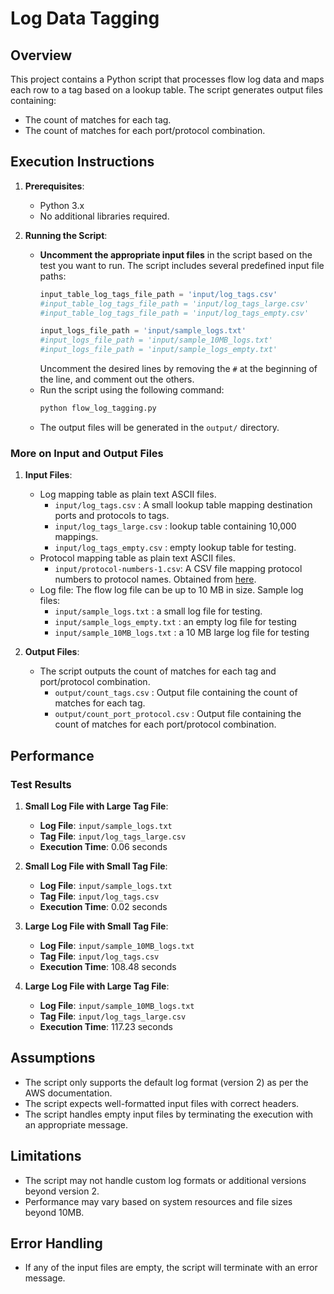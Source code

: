 # Log Data Tagging

## Overview

This project contains a Python script that processes flow log data and maps each row to a tag based on a lookup table. The script generates output files containing:
- The count of matches for each tag.
- The count of matches for each port/protocol combination.


## Execution Instructions

1. **Prerequisites**:
   - Python 3.x
   - No additional libraries required.

2. **Running the Script**:
   - **Uncomment the appropriate input files** in the script based on the test you want to run. The script includes several predefined input file paths:
     ```python
     input_table_log_tags_file_path = 'input/log_tags.csv'
     #input_table_log_tags_file_path = 'input/log_tags_large.csv'
     #input_table_log_tags_file_path = 'input/log_tags_empty.csv'

     input_logs_file_path = 'input/sample_logs.txt'
     #input_logs_file_path = 'input/sample_10MB_logs.txt'
     #input_logs_file_path = 'input/sample_logs_empty.txt'
     ```
        Uncomment the desired lines by removing the `#` at the beginning of the line, and comment out the others.
   - Run the script using the following command:
     ```bash
     python flow_log_tagging.py
     ```
   - The output files will be generated in the `output/` directory.

### More on Input and Output Files

1. **Input Files**:
   - Log mapping table as plain text ASCII files.
        - `input/log_tags.csv` : A small lookup table mapping destination ports and protocols to tags. 
        - `input/log_tags_large.csv` : lookup table containing 10,000 mappings.
        - `input/log_tags_empty.csv` : empty lookup table for testing.
   - Protocol mapping table as plain text ASCII files.
        - `input/protocol-numbers-1.csv`: A CSV file mapping protocol numbers to protocol names. Obtained from [here](https://www.iana.org/assignments/protocol-numbers/protocol-numbers.xhtml).
   - Log file: The flow log file can be up to 10 MB in size. Sample log files:
        - `input/sample_logs.txt` : a small log file for testing.
        - `input/sample_logs_empty.txt` : an empty log file for testing
        - `input/sample_10MB_logs.txt` : a 10 MB large log file for testing

2. **Output Files**:
   - The script outputs the count of matches for each tag and port/protocol combination.
        - `output/count_tags.csv` : Output file containing the count of matches for each tag.
        - `output/count_port_protocol.csv` : Output file containing the count of matches for each port/protocol combination.




## Performance

### Test Results

1. **Small Log File with Large Tag File**:
   - **Log File**: `input/sample_logs.txt`
   - **Tag File**: `input/log_tags_large.csv`
   - **Execution Time**: 0.06 seconds

2. **Small Log File with Small Tag File**:
   - **Log File**: `input/sample_logs.txt`
   - **Tag File**: `input/log_tags.csv`
   - **Execution Time**: 0.02 seconds

3. **Large Log File with Small Tag File**:
   - **Log File**: `input/sample_10MB_logs.txt`
   - **Tag File**: `input/log_tags.csv`
   - **Execution Time**: 108.48 seconds

4. **Large Log File with Large Tag File**:
   - **Log File**: `input/sample_10MB_logs.txt`
   - **Tag File**: `input/log_tags_large.csv`
   - **Execution Time**: 117.23 seconds

## Assumptions

- The script only supports the default log format (version 2) as per the AWS documentation.
- The script expects well-formatted input files with correct headers.
- The script handles empty input files by terminating the execution with an appropriate message.

## Limitations

- The script may not handle custom log formats or additional versions beyond version 2.
- Performance may vary based on system resources and file sizes beyond 10MB.

## Error Handling

- If any of the input files are empty, the script will terminate with an error message.

